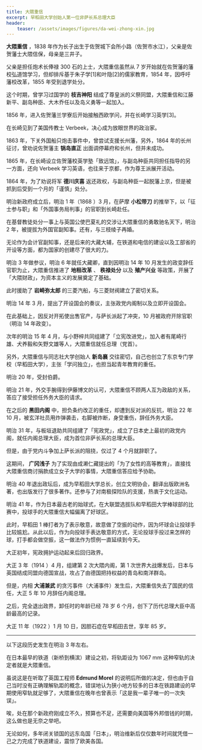 ```yaml
---
title: 大隈重信
excerpt: 早稻田大学创始人第一位非萨长系总理大臣
header: 
    teaser: /assets/images/figures/da-wei-zhong-xin.jpg
---
```


**大隈重信** ，1838 年作为长子出生于佐贺城下会所小路（佐贺市水江），父亲是佐贺藩士大隈信保，母亲是三井子。

父亲是担任炮术长俸禄 300 石的上士，大隈重信虽然从 7 岁开始就在佐贺藩的藩校弘道馆学习，但却排斥基于朱子学[1]和叶隐[2]的儒家教育，1854
年，因呼吁藩校改革，1855 年受到退学处分。

这个时期，曾学习过国学的 **枝吉神阳** 结成了尊皇派的义祭同盟，大隈重信和江藤新平、副岛种臣、大木乔任以及岛义勇等一起加入。

1856 年，进入佐贺藩兰学寮后开始接触西欧学问，并在长崎学习英学[3]。

在长崎见到了美国传教士 Verbeek，决心成为放眼世界的政治家。

1863 年，下关外国船只炮击事件中，曾尝试支援长州藩，另外，1864 年的长州征讨，曾劝说佐贺藩主 **锅岛直正** 出面调停幕府和长州，但并未成功。

1865 年，在长崎设立佐贺藩校英学塾「致远馆」，与副岛种臣共同担任指导的另一方面，还向 Verbeek 学习英语，也往来于京都，作为尊王派展开活动。

1864 年，为了劝说将军 **德川庆喜** 返还政权，与副岛种臣一起脱藩上京，但是被抓到后受到一个月的「谨慎」处分。

明治新政府成立后，明治 1 年（1868 ）3 月，在萨摩 **小松带刀** 的推举下，以「征士参与职」和「外国事务局判事」的官职到长崎赴任。

在基督教徒处分一事上与英国公使巴夏礼的交涉让大隈重信的勇敢驰名天下，明治 2 年，被提拔为外国官副知事。还有，与三枝绫子再婚。

无论作为会计官副知事，还是后来的大藏大辅，在铁道和电信的建设以及工部省的开设等方面，都为国家的创建尽了很大的力。

明治 3 年做参议，明治 6 年就任大藏卿，直到因明治 14 年 10 月发生的政变辞任官职为止，大隈重信推进了 **地租改革** 、 **秩禄处分**
以及 **殖产兴业** 等政策，开展了「大隈财政」，为资本主义的发展奠定了基础。

此时援助了 **岩崎弥太郎** 的三菱汽船，与三菱财阀建立了密切关系。

明治 14 年 3 月，提出了开设国会的奏议，主张政党内阁制以及立即开设国会。

在此基础上，因反对开拓使出售官产，与萨长派起了冲突，10 月被政府开除官职（明治 14 年政变）。

次年的明治 15 年 4 月，与小野梓共同组建了「立宪改进党」，加入者有尾崎行雄、犬养毅和矢野文雄等人，大隈重信就任总理（党首）。

另外，大隈重信与同志社大学创始人 **新岛襄** 交往密切，自己也创立了东京专门学校（早稻田大学），主张「学问独立」，也担当起青年教育的重任。

明治 20 年，受封伯爵。

明治 21 年，外交手腕得到伊藤博文的认可，大隈重信不顾两人互为政敌的关系，答应了接受担任外务大臣的请求。

在之后的 **黑田内阁** 中，担负条约改正的重任，却遭到反对派的反抗，明治 22 年 10 月，被玄洋社员用炸弹袭击，右脚被炸断，身受重伤，辞任外务大臣。

明治 31 年，与板垣退助共同组建了「宪政党」，成立了日本史上最初的政党内阁，就任内阁总理大臣，成为首位非萨长系的总理大臣。

但是，由于党内斗争加上萨长派的阻挠，仅过了 4 个月就辞职了。

这期间， **广冈浅子** 为了实现由成濑仁藏提出的「为了女性的高等教育」，直接找大隈重信商讨捐款成立女子大学的事情，大隈重信答应给予协助。

明治 40 年退出政坛后，成为早稻田大学总长，创立文明协会，翻译出版欧洲名著，也出版发行了很多著作。还参与了对南极探险队的支援，热衷于文化运动。

明治 41 年，作为日本最古老的始球式，在大联盟选拔队和早稻田大学棒球部的比赛中，投球手的大隈重信大幅偏离了好球区。

此时，早稻田 1
棒打者为了表示敬意，故意做了空振的动作，因为坏球会让投球手比较尴尬。从此以后，作为向投球手表达敬意的方式，无论投球手投过来怎样的球，打手都会做空振，这一做法作为惯例一直延续到今天。

大正初年，宪政拥护运动起来后回归政界。

大正 3 年（1914 ）4 月，组建第 2 次大隈内阁，第 1 次世界大战爆发后，日本与英国结成同盟向德国宣战，攻占了由德国把持权益的青岛和南洋群岛。

但是，内相 **大浦兼武** 的贪污事件（大浦事件）发生后，大隈重信失去了国民的信任，大正 5 年 10 月辞任内阁总理。

之后，完全退出政界，卸任时的年龄已经 78 岁 6 个月，创下了历代总理大臣中高龄最高的记录。

大正 11 年（1922 ）1 月 10 日，因胆石症在早稻田去世，享年 85 岁。

* * *

以下这段历史发生在明治 3 年左右。

在日本最早的铁道（新桥到横滨）建设之初，将轨距设为 1067 mm 这种窄轨的决定者就是大隈重信。

虽说这是在听取了英国工程师 **Edmund Morel**
的说明后所做的决定，但也由于自己当时没有正确理解轨距的概念，错误地认为狭小地方较多的日本在铁路建设的早期使用窄轨就足够了，大隈重信在晚年也曾表示「这是我一辈子唯一的一次失误」。

唉，处在那个新政府刚成立不久，预算也不足，还需要向美国等外邦借钱的时期，这么做也是无奈之举吧。

无论如何，多年闭关锁国的远东岛国「日本」，明治维新后仅仅数年时间就凭借一己之力完成了铁道建设，震惊了欧美各国。

